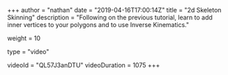 +++
author = "nathan"
date = "2019-04-16T17:00:14Z"
title = "2d Skeleton Skinning"
description = "Following on the previous tutorial, learn to add inner vertices to your polygons and to use Inverse Kinematics."

weight = 10

type = "video"

videoId = "QL57J3anDTU"
videoDuration = 1075
+++

